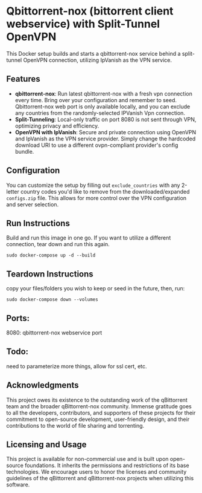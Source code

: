 # Qbittorrent-nox (bittorrent client webservice) with Split-Tunnel OpenVPN

This Docker setup builds and starts a qbittorrent-nox service behind a split-tunnel OpenVPN connection, utilizing IpVanish as the VPN service.

## Features

- **qbittorrent-nox**: Run latest qbittorrent-nox with a fresh vpn connection every time. Bring over your configuration and remember to seed. Qbittorrent-nox web port is only available locally, and you can exclude any countries from the randomly-selected IPVanish Vpn connection.
- **Split-Tunneling**: Local-only traffic on port 8080 is not sent through VPN, optimizing privacy and efficiency.
- **OpenVPN with IpVanish**: Secure and private connection using OpenVPN and IpVanish as the VPN service provider. Simply change the hardcoded download URI to use a different ovpn-compliant provider's config bundle.

## Configuration

You can customize the setup by filling out `exclude_countries` with any 2-letter country codes you'd like to remove from the downloaded/expanded `configs.zip` file. This allows for more control over the VPN configuration and server selection.

## Run Instructions
Build and run this image in one go. If you want to utilize a different connection, tear down and run this again.
```
sudo docker-compose up -d --build  
```
## Teardown Instructions
copy your files/folders you wish to keep or seed in the future, then, run:
```
sudo docker-compose down --volumes 
```

## Ports:
8080: qbittorrent-nox webservice port

## Todo: 
need to parameterize more things, allow for ssl cert, etc.

## Acknowledgments
This project owes its existence to the outstanding work of the qBittorrent team and the broader qBittorrent-nox community. Immense gratitude goes to all the developers, contributors, and supporters of these projects for their commitment to open-source development, user-friendly design, and their contributions to the world of file sharing and torrenting.

## Licensing and Usage
This project is available for non-commercial use and is built upon open-source foundations. It inherits the permissions and restrictions of its base technologies. We encourage users to honor the licenses and community guidelines of the qBittorrent and qBittorrent-nox projects when utilizing this software.